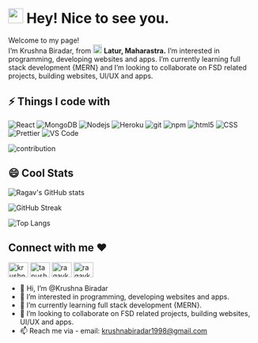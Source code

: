 
<h1><img src="https://emojis.slackmojis.com/emojis/images/1531849430/4246/blob-sunglasses.gif?1531849430" width="30"/> Hey! Nice to see you.</h1>

<p>Welcome to my page! </br> I’m Krushna Biradar, from <img src="https://flagcdn.com/in.svg" width="18"/> <b>Latur, Maharastra.</b> I’m interested in programming, developing websites and apps. I’m currently learning full stack development {MERN} and I’m looking to collaborate on FSD related projects, building websites, UI/UX and apps. 

## ⚡ Things I code with

<p>
  <img alt="React" src="https://img.shields.io/badge/-React-45b8d8?style=flat-square&logo=react&logoColor=white" /
  <img alt="angular" src="https://img.shields.io/badge/-Angular-DD0031?style=flat-square&logo=angular&logoColor=white" />
   <img alt="MongoDB" src="https://img.shields.io/badge/-MongoDB-13aa52?style=flat-square&logo=mongodb&logoColor=white" />
  <img alt="Nodejs" src="https://img.shields.io/badge/-Nodejs-43853d?style=flat-square&logo=Node.js&logoColor=white" /> 
  <img alt="Heroku" src="https://img.shields.io/badge/-Heroku-430098?style=flat-square&logo=heroku&logoColor=white" />
   <img alt="git" src="https://img.shields.io/badge/-Git-F05032?style=flat-square&logo=git&logoColor=white" />
  <img alt="npm" src="https://img.shields.io/badge/-NPM-CB3837?style=flat-square&logo=npm&logoColor=white" />
  <img alt="html5" src="https://img.shields.io/badge/-HTML5-E34F26?style=flat-square&logo=html5&logoColor=white" />
   <img alt="CSS" src="https://img.shields.io/badge/-CSS-764ABC?style=flat-square&logo=CSS3&logoColor=white" />
  <img alt="Prettier" src="https://img.shields.io/badge/-Prettier-F7B93E?style=flat-square&logo=prettier&logoColor=white" />
  <img alt="VS Code" src="https://img.shields.io/badge/-VS_Code-007ACC?style=flat-square&logo=visual-studio-code&logoColor=white" /> 
</p>

<img alt="contribution" src="https://github.com/krushnabiradar/krushnabiradar/blob/output/github-contribution-grid-snake.svg" />

## 😄 Cool Stats

![Ragav's GitHub stats](https://github-readme-stats.vercel.app/api?username=krushnabiradar&show_icons=true&theme=radical)

![GitHub Streak](https://github-readme-streak-stats.herokuapp.com/?user=krushnabiradar&theme=radical)

![Top Langs](https://github-readme-stats.vercel.app/api/top-langs/?username=krushnabiradar&layout=compact&theme=radical&langs_count=6)


<h2 align="left">Connect with me ❤️</h2>
<p align="left">
<a href="https://twitter.com/__krushna_b" target="blank"><img align="center" src="https://raw.githubusercontent.com/rahuldkjain/github-profile-readme-generator/master/src/images/icons/Social/twitter.svg" alt="krushnabiradar" height="30" width="40" /></a>
<a href="https://www.linkedin.com/in/krushna-biradar/" target="blank"><img align="center" src="https://raw.githubusercontent.com/rahuldkjain/github-profile-readme-generator/master/src/images/icons/Social/linked-in-alt.svg" alt="tanush-savadi-2161181b1" height="30" width="40" /></a>
<a href="https://codepen.io/krushnabiradar" target="blank"><img align="center" src="https://raw.githubusercontent.com/rahuldkjain/github-profile-readme-generator/master/src/images/icons/Social/codepen.svg" alt="ragavkumarv" height="30" width="40" /></a>
<a href="https://www.instagram.com/__krushna_b/" target="blank"><img align="center" src="https://raw.githubusercontent.com/rahuldkjain/github-profile-readme-generator/master/src/images/icons/Social/instagram.svg" alt="ragavkumarv" height="30" width="40" /></a>
</p>


- 👋 Hi, I’m @Krushna Biradar
- 👀 I’m interested in programming, developing websites and apps.
- 🌱 I’m currently learning full stack development {MERN}.
- 💞️ I’m looking to collaborate on FSD related projects, building websites, UI/UX and apps.
- 📫 Reach me via - email: krushnabiradar1998@gmail.com

